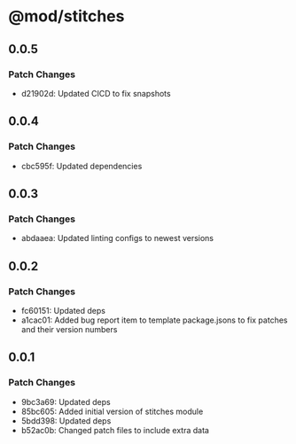 # @mod/stitches

## 0.0.5

### Patch Changes

- d21902d: Updated CICD to fix snapshots

## 0.0.4

### Patch Changes

- cbc595f: Updated dependencies

## 0.0.3

### Patch Changes

- abdaaea: Updated linting configs to newest versions

## 0.0.2

### Patch Changes

- fc60151: Updated deps
- a1cac01: Added bug report item to template package.jsons to fix patches and their version numbers

## 0.0.1

### Patch Changes

- 9bc3a69: Updated deps
- 85bc605: Added initial version of stitches module
- 5bdd398: Updated deps
- b52ac0b: Changed patch files to include extra data
